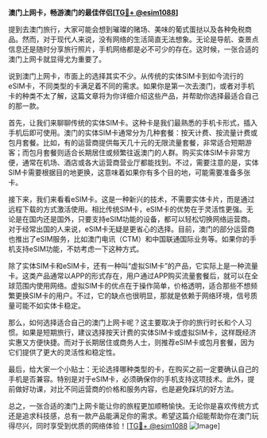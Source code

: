 **澳门上网卡，畅游澳门的最佳伴侣[[TG💪+ @esim1088](https://t.me/s/esim1088)]**

提到去澳门旅行，大家可能会想到璀璨的赌场、美味的葡式蛋挞以及各种免税商品。然而，对于现代人来说，没有网络的生活简直无法想象。无论是导航、查景点信息还是随时分享旅行照片，手机网络都是必不可少的存在。这时候，一张合适的澳门上网卡就显得尤为重要了。

说到澳门上网卡，市面上的选择其实不少。从传统的实体SIM卡到如今流行的eSIM卡，不同类型的卡满足着不同的需求。如果你是第一次去澳门，或者对手机卡的种类不太了解，这篇文章将为你详细介绍这些产品，并帮助你选择最适合自己的那一款。

首先，让我们来聊聊传统的实体SIM卡。这种卡是我们最熟悉的手机卡形式，插入手机后即可使用。澳门的实体SIM卡通常分为几种套餐：按天计费、按流量计费或包月套餐。比如，有的运营商提供每天几十元的无限流量套餐，非常适合短期游客；而包月套餐则适合长期居住或频繁往返澳门的人群。购买实体SIM卡非常方便，通常在机场、酒店或各大运营商营业厅都能找到。不过，需要注意的是，实体SIM卡需要根据目的地更换，这意味着如果你有多个目的地，可能需要准备多张卡。

接下来，我们来看看eSIM卡。这是一种新兴的技术，不需要实体卡片，而是通过远程下载的方式激活使用。相比传统SIM卡，eSIM卡的优势在于灵活性更强。无论是在国内还是国外，只要支持eSIM功能的设备，都可以轻松切换网络运营商。对于经常出国的人来说，eSIM卡无疑是更省心的选择。目前，澳门的部分运营商也推出了eSIM服务，比如澳门电讯（CTM）和中国联通国际业务等。如果你的手机支持eSIM功能，不妨考虑一下这种方式。

除了实体SIM卡和eSIM卡，还有一种叫“虚拟SIM卡”的产品，它实际上是一种流量卡。这类产品通常以APP的形式存在，用户通过APP购买流量套餐后，就可以在全球范围内使用网络。虚拟SIM卡的优点在于操作简单，价格透明，适合那些不想频繁更换SIM卡的用户。不过，它的缺点也很明显，那就是依赖于网络环境，信号质量可能不如实体卡稳定。

那么，如何选择适合自己的澳门上网卡呢？这主要取决于你的旅行时长和个人习惯。如果是短期旅行，建议选择按天计费的实体SIM卡或虚拟SIM卡，这样既经济实惠又方便快捷。而对于长期居住或商务人士，则推荐eSIM卡或包月套餐，因为它们提供了更大的灵活性和稳定性。

最后，给大家一个小贴士：无论选择哪种类型的卡，在购买之前一定要确认自己的手机是否兼容。特别是对于eSIM卡，必须确保你的手机支持这项技术。此外，提前做好功课，对比不同运营商的价格和服务内容，也是避免踩坑的好方法。

总之，一张合适的澳门上网卡能让你的旅程更加顺畅愉快。无论你是喜欢传统方式还是追求科技感，总有一款产品能满足你的需求。希望这篇介绍能帮助你在澳门玩得尽兴，同时享受到优质的网络体验！[[TG💪+ @esim1088](https://t.me/s/esim1088) ![Image](https://i.postimg.cc/4NQfJmqS/Snipaste-2025-05-13-00-14-12.png)]